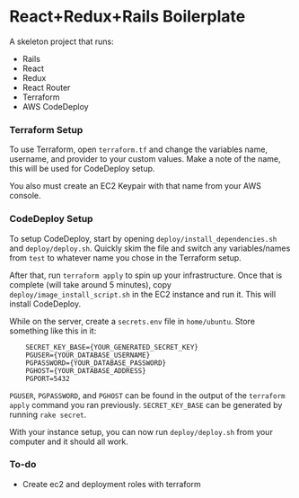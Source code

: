 # React+Redux+Rails Boilerplate
A skeleton project that runs:
- Rails
- React
- Redux
- React Router
- Terraform
- AWS CodeDeploy

### Terraform Setup
To use Terraform, open `terraform.tf` and change the variables name, username, and provider to your custom values. Make a note of the name, this will be used for CodeDeploy setup.

You also must create an EC2 Keypair with that name from your AWS console.

### CodeDeploy Setup
To setup CodeDeploy, start by opening `deploy/install_dependencies.sh` and `deploy/deploy.sh`. Quickly skim the file and switch any variables/names from `test` to whatever name you chose in the Terraform setup.  
  
After that, run `terraform apply` to spin up your infrastructure. Once that is complete (will take around 5 minutes), copy `deploy/image_install_script.sh` in the EC2 instance and run it. This will install CodeDeploy.  
  
While on the server, create a `secrets.env` file in `home/ubuntu`. Store something like this in it:  
```
    SECRET_KEY_BASE={YOUR_GENERATED_SECRET_KEY}
    PGUSER={YOUR_DATABASE_USERNAME}
    PGPASSWORD={YOUR_DATABASE_PASSWORD}
    PGHOST={YOUR_DATABASE_ADDRESS}
    PGPORT=5432
```  
`PGUSER`, `PGPASSWORD`, and `PGHOST` can be found in the output of the `terraform apply` command you ran previously. `SECRET_KEY_BASE` can be generated by running `rake secret`.  
  
With your instance setup, you can now run `deploy/deploy.sh` from your computer and it should all work.

### To-do
- Create ec2 and deployment roles with terraform
